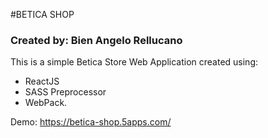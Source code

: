#BETICA SHOP
### Created by: Bien Angelo Rellucano

This is a simple Betica Store Web Application created using:
* ReactJS
* SASS Preprocessor
* WebPack.

Demo: https://betica-shop.5apps.com/